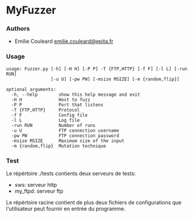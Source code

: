 # MyFuzzer

### Authors
* Emilie Couleard emilie.couleard@epita.fr


### Usage
```
usage: Fuzzer.py [-h] [-H H] [-P P] -T {FTP,HTTP} [-f F] [-l L] [-run RUN]
                 [-u U] [-pw PW] [-msize MSIZE] [-m {random,flip}]

optional arguments:
  -h, --help        show this help message and exit
  -H H              Host to fuzz
  -P P              Port that listens
  -T {FTP,HTTP}     Protocol
  -f F              Config file
  -l L              Log file
  -run RUN          Number of runs
  -u U              FTP connection username
  -pw PW            FTP connection password
  -msize MSIZE      Maximum size of the input
  -m {random,flip}  Mutation technique
  ```

  ### Test
  Le répértoire ./tests contients deux serveurs de tests:
  * sws: serveur http
  * my_ftpd: serveur ftp

  Le répértoire racine contient de plus deux fichiers de configurations que l'utilisateur peut fournir en entrée du programme.
